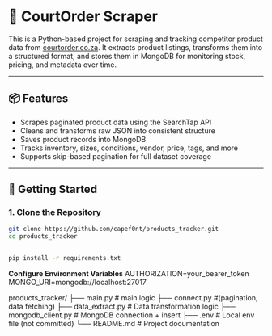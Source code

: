 # 🛒 CourtOrder Scraper

This is a Python-based project for scraping and tracking competitor product data from [courtorder.co.za](https://courtorder.co.za). It extracts product listings, transforms them into a structured format, and stores them in MongoDB for monitoring stock, pricing, and metadata over time.

---

## 📦 Features

- Scrapes paginated product data using the SearchTap API
- Cleans and transforms raw JSON into consistent structure
- Saves product records into MongoDB
- Tracks inventory, sizes, conditions, vendor, price, tags, and more
- Supports skip-based pagination for full dataset coverage

---

## 🚀 Getting Started

### 1. Clone the Repository

```bash
git clone https://github.com/capef0nt/products_tracker.git
cd products_tracker


pip install -r requirements.txt
```
**Configure Environment Variables**
AUTHORIZATION=your_bearer_token
MONGO_URI=mongodb://localhost:27017

products_tracker/
├── main.py                # main logic 
├── connect.py             #(pagination, data fetching)
├── data_extract.py        # Data transformation logic
├── mongodb_client.py      # MongoDB connection + insert
├── .env                   # Local env file (not committed)
└── README.md              # Project documentation

